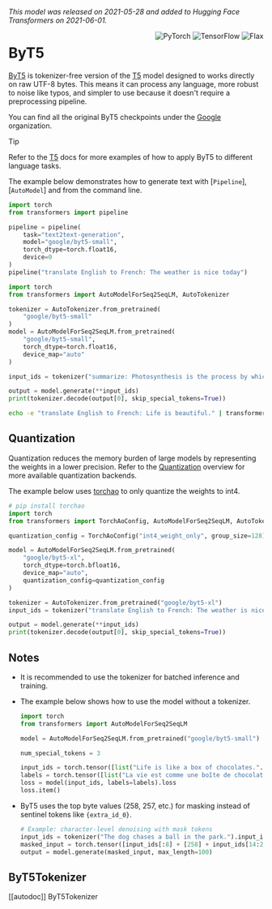<!--Copyright 2021 The HuggingFace Team. All rights reserved.

Licensed under the Apache License, Version 2.0 (the "License"); you may not use this file except in compliance with
the License. You may obtain a copy of the License at

http://www.apache.org/licenses/LICENSE-2.0

Unless required by applicable law or agreed to in writing, software distributed under the License is distributed on
an "AS IS" BASIS, WITHOUT WARRANTIES OR CONDITIONS OF ANY KIND, either express or implied. See the License for the
specific language governing permissions and limitations under the License.

⚠️ Note that this file is in Markdown but contain specific syntax for our doc-builder (similar to MDX) that may not be
rendered properly in your Markdown viewer.

-->
*This model was released on 2021-05-28 and added to Hugging Face Transformers on 2021-06-01.*
<div style="float: right;">
  <div class="flex flex-wrap space-x-1">
    <img alt="PyTorch" src="https://img.shields.io/badge/PyTorch-DE3412?style=flat&logo=pytorch&logoColor=white">
    <img alt="TensorFlow" src="https://img.shields.io/badge/TensorFlow-FF6F00?style=flat&logo=tensorflow&logoColor=white">
    <img alt="Flax" src="https://img.shields.io/badge/Flax-29a79b.svg?style=flat&logo=flax&logoColor=white">
  </div>
</div>

# ByT5

[ByT5](https://huggingface.co/papers/2105.13626) is tokenizer-free version of the [T5](./t5) model designed to works directly on raw UTF-8 bytes. This means it can process any language, more robust to noise like typos, and simpler to use because it doesn't require a preprocessing pipeline.

You can find all the original ByT5 checkpoints under the [Google](https://huggingface.co/google?search_models=byt5) organization.

> [!TIP]
> Refer to the [T5](./t5) docs for more examples of how to apply ByT5 to different language tasks.

The example below demonstrates how to generate text with [`Pipeline`], [`AutoModel`] and from the command line.

<hfoptions id="usage">
<hfoption id="Pipeline">

```python
import torch
from transformers import pipeline

pipeline = pipeline(
    task="text2text-generation",
    model="google/byt5-small",
    torch_dtype=torch.float16,
    device=0
)
pipeline("translate English to French: The weather is nice today")
```

</hfoption>
<hfoption id="AutoModel">

```python
import torch
from transformers import AutoModelForSeq2SeqLM, AutoTokenizer

tokenizer = AutoTokenizer.from_pretrained(
    "google/byt5-small"
)
model = AutoModelForSeq2SeqLM.from_pretrained(
    "google/byt5-small",
    torch_dtype=torch.float16,
    device_map="auto"
)

input_ids = tokenizer("summarize: Photosynthesis is the process by which plants, algae, and some bacteria convert light energy into chemical energy.", return_tensors="pt").to(model.device)

output = model.generate(**input_ids)
print(tokenizer.decode(output[0], skip_special_tokens=True))
```

</hfoption>
<hfoption id="transformers-cli">

```bash
echo -e "translate English to French: Life is beautiful." | transformers-cli run --task text2text-generation --model google/byt5-small --device 0
```

</hfoption>
</hfoptions>

## Quantization

Quantization reduces the memory burden of large models by representing the weights in a lower precision. Refer to the [Quantization](../quantization/overview) overview for more available quantization backends. 

The example below uses [torchao](../quantization/torchao) to only quantize the weights to int4.

```python
# pip install torchao
import torch
from transformers import TorchAoConfig, AutoModelForSeq2SeqLM, AutoTokenizer

quantization_config = TorchAoConfig("int4_weight_only", group_size=128)

model = AutoModelForSeq2SeqLM.from_pretrained(
    "google/byt5-xl",
    torch_dtype=torch.bfloat16,
    device_map="auto",
    quantization_config=quantization_config
)

tokenizer = AutoTokenizer.from_pretrained("google/byt5-xl")
input_ids = tokenizer("translate English to French: The weather is nice today.", return_tensors="pt").to(model.device)

output = model.generate(**input_ids)
print(tokenizer.decode(output[0], skip_special_tokens=True))
```

## Notes

- It is recommended to use the tokenizer for batched inference and training.
- The example below shows how to use the model without a tokenizer.

    ```python
    import torch
    from transformers import AutoModelForSeq2SeqLM
    
    model = AutoModelForSeq2SeqLM.from_pretrained("google/byt5-small")
    
    num_special_tokens = 3
    
    input_ids = torch.tensor([list("Life is like a box of chocolates.".encode("utf-8"))]) + num_special_tokens
    labels = torch.tensor([list("La vie est comme une boîte de chocolat.".encode("utf-8"))]) + num_special_tokens
    loss = model(input_ids, labels=labels).loss
    loss.item()
    ```

- ByT5 uses the top byte values (258, 257, etc.) for masking instead of sentinel tokens like `{extra_id_0}`.

    ```python
    # Example: character-level denoising with mask tokens
    input_ids = tokenizer("The dog chases a ball in the park.").input_ids
    masked_input = torch.tensor([input_ids[:8] + [258] + input_ids[14:21] + [257] + input_ids[28:]])
    output = model.generate(masked_input, max_length=100)
    ```

## ByT5Tokenizer

[[autodoc]] ByT5Tokenizer
